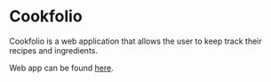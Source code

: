 # Cookfolio
Cookfolio is a web application that allows the user to keep track their recipes and ingredients.

Web app can be found [here](https://recipe-tracker-f4d4e.firebaseapp.com/).
